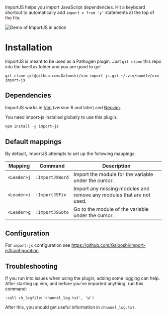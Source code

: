 ImportJS helps you import JavaScript dependencies. Hit a keyboard shortcut
to automatically add `import x from 'y'` statements at the top of the file.

![Demo of ImportJS in action](https://raw.github.com/galooshi/vim-import-js/master/demo.gif)


# Installation

ImportJS is meant to be used as a Pathogen plugin. Just `git clone` this repo
into the `bundles` folder and you are good to go!
```
git clone git@github.com:Galooshi/vim-import-js.git ~/.vim/bundle/vim-import-js
```

## Dependencies

ImportJS works in [Vim](http://www.vim.org/) (version 8 and later) and
[Neovim](https://neovim.io/).

You need import-js installed globally to use this plugin.

```sh
npm install -g import-js
```

## Default mappings

By default, ImportJS attempts to set up the following mappings:

Mapping     | Command               | Description
------------|-----------------------|---------------------------------------------------------------------
`<Leader>j` | `:ImportJSWord`       | Import the module for the variable under the cursor.
`<Leader>i` | `:ImportJSFix`        | Import any missing modules and remove any modules that are not used.
`<Leader>g` | `:ImportJSGoto`       | Go to the module of the variable under the cursor.

## Configuration
For `import-js` configuration see https://github.com/Galooshi/import-js#configuration

## Troubleshooting

If you run into issues when using the plugin, adding some logging can help.
After starting up vim, and before you've imported anything, run this command:

```
:call ch_logfile('channel_log.txt', 'w')
```

After this, you should get useful information in `channel_log.txt`.

